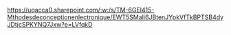 https://uqacca0.sharepoint.com/:w:/s/TM-6GEI415-Mthodesdeconceptionenlectronique/EWT5SMaIi6JBtenJYpkVfTkBPTSB4dyJDtjcSPKYNQ7Jxw?e=LVfqkD 
